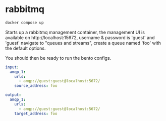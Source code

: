 # rabbitmq

```bash
docker compose up
```

Starts up a rabbitmq management container, the management UI is available on 
http://localhost:15672, username & password is 'guest' and 'guest' navigate to 
"queues and streams", create a queue named 'foo' with the default options. 


You should then be ready to run the bento configs. 

```yaml
input:
  amqp_1:
    urls:
      - amqp://guest:guest@localhost:5672/
    source_address: foo

output:
  amqp_1:
    urls:
      - amqp://guest:guest@localhost:5672/
    target_address: foo
```